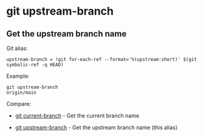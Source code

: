 # git upstream-branch

## Get the upstream branch name

Git alias:

```git
upstream-branch = !git for-each-ref --format='%(upstream:short)' $(git symbolic-ref -q HEAD)
```

Example:

```shell
git upstream-branch
origin/main
```

Compare:

* [git current-branch](../git-current-branch) - Get the current branch name

* [git upstream-branch](../git-upstream-branch) - Get the upstream branch name (this alias)
